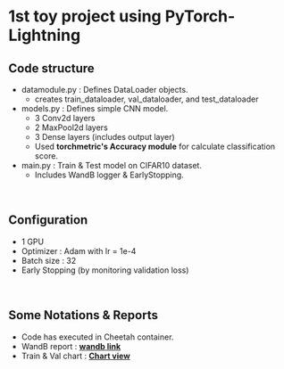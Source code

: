 # 1st toy project using PyTorch-Lightning 

## Code structure
  - datamodule.py : Defines DataLoader objects.
    - creates train_dataloader, val_dataloader, and test_dataloader
  - models.py : Defines simple CNN model.
    - 3 Conv2d layers
    - 2 MaxPool2d layers
    - 3 Dense layers (includes output layer)
    - Used **torchmetric's Accuracy module** for calculate classification score.
  - main.py : Train & Test model on CIFAR10 dataset.
    - Includes WandB logger & EarlyStopping.

<br>

## Configuration
  - 1 GPU
  - Optimizer : Adam with lr = 1e-4
  - Batch size : 32
  - Early Stopping (by monitoring validation loss)

<br>

## Some Notations & Reports
- Code has executed in Cheetah container.
- WandB report : **[wandb link](https://wandb.ai/happysky12/advanced_deeplearning)**  
- Train & Val chart : **[Chart view](https://wandb.ai/happysky12/advanced_deeplearning/reports/Train-Val-22-09-29-21-17-23---VmlldzoyNzE2Njg0)**
